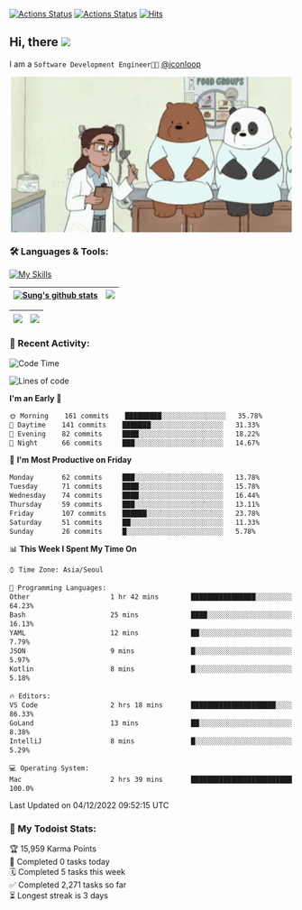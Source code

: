 
[![Actions Status](https://github.com/ddok2/ddok2/workflows/Todoist%20Readme/badge.svg)](https://github.com/ddok2/ddok2/actions)
[![Actions Status](https://github.com/ddok2/ddok2/workflows/wakatime-stats/badge.svg)](https://github.com/ddok2/ddok2/actions)
[![Hits](https://hits.seeyoufarm.com/api/count/incr/badge.svg?url=https%3A%2F%2Fgithub.com%2Fddok2&count_bg=%23FF9595&title_bg=%23555555&icon=github.svg&icon_color=%23FFFFFF&title=hits&edge_flat=false)](https://hits.seeyoufarm.com)

<!-- ![visitors](https://visitor-badge.laobi.icu/badge?page_id=ddok2.ddok2) -->
## Hi, there <img src="https://raw.githubusercontent.com/MartinHeinz/MartinHeinz/master/wave.gif" width="3%">

I am a `Software Development Engineer🧑‍💻` [@iconloop](https://github.com/iconloop)


<p align="center">
    <img align="center" alt="GIF" src="img/debugging.gif" />
</p>


### 🛠 Languages & Tools:

[![My Skills](https://skillicons.dev/icons?i=go,js,ts,py,express,react,svelte,jquery,pug,mongodb,mysql,redis,aws,docker,kubernetes)](https://skillicons.dev)


| <a href="https://github-readme-stats.vercel.app/api?username=ddok2&show_icons=true&include_all_commits=true&count_private=true&theme=buefy&hide_border=true"><img align="center" src="https://github-readme-stats.vercel.app/api?username=ddok2&show_icons=true&include_all_commits=true&count_private=true&theme=buefy&hide_border=true" alt="Sung's github stats" /></a> | <a href="https://github.com/ddok2"><img src="http://github-readme-streak-stats.herokuapp.com?user=ddok2&hide_border=true" /></a> |
| ------------- |------------- |


| <a href="https://github.com/ddok2"><img align="center" src="https://github-readme-stats.vercel.app/api/top-langs/?username=ddok2&theme=buefy&hide=html,css&hide_border=true" /></a> | <a href="https://github.com/ddok2"><img align="center" src="https://activity-graph.herokuapp.com/graph?username=ddok2&theme=github&hide_border=true" height="250" /></a> |
| ------------- |--------------------------------------------------------------------------------------------------------------------------------------------------------------------------|


<!-- <details open>
    <summary>📈 My GitHub Stats</summary>
    <p align="center">
        <a href="https://github.com/ddok2">
            <img align="center" src="https://github-readme-stats.vercel.app/api?username=ddok2&show_icons=true&include_all_commits=true&count_private=true&theme=buefy&hide_border=true" alt="Sung's github stats" />
        </a>
    </p>
</details>
<details>
    <summary>💬 Top Languages</summary>
    <p align="center"> 
        <a href="https://github.com/ddok2">
            <img align="center" src="https://github-readme-stats.vercel.app/api/top-langs/?username=ddok2&layout=compact&theme=buefy&hide=html,css&hide_border=true" />
        </a>
    </p>
</details> -->


### 🌈 Recent Activity:
<!--START_SECTION:waka-->
![Code Time](http://img.shields.io/badge/Code%20Time-1%2C874%20hrs%2054%20mins-blue)

![Lines of code](https://img.shields.io/badge/From%20Hello%20World%20I%27ve%20Written-1%20Million%20lines%20of%20code-blue)

**I'm an Early 🐤** 

```text
🌞 Morning    161 commits    █████████░░░░░░░░░░░░░░░░   35.78% 
🌆 Daytime    141 commits    ███████░░░░░░░░░░░░░░░░░░   31.33% 
🌃 Evening    82 commits     ████░░░░░░░░░░░░░░░░░░░░░   18.22% 
🌙 Night      66 commits     ███░░░░░░░░░░░░░░░░░░░░░░   14.67%

```
📅 **I'm Most Productive on Friday** 

```text
Monday       62 commits     ███░░░░░░░░░░░░░░░░░░░░░░   13.78% 
Tuesday      71 commits     ████░░░░░░░░░░░░░░░░░░░░░   15.78% 
Wednesday    74 commits     ████░░░░░░░░░░░░░░░░░░░░░   16.44% 
Thursday     59 commits     ███░░░░░░░░░░░░░░░░░░░░░░   13.11% 
Friday       107 commits    ██████░░░░░░░░░░░░░░░░░░░   23.78% 
Saturday     51 commits     ██░░░░░░░░░░░░░░░░░░░░░░░   11.33% 
Sunday       26 commits     █░░░░░░░░░░░░░░░░░░░░░░░░   5.78%

```


📊 **This Week I Spent My Time On** 

```text
⌚︎ Time Zone: Asia/Seoul

💬 Programming Languages: 
Other                    1 hr 42 mins        ████████████████░░░░░░░░░   64.23% 
Bash                     25 mins             ████░░░░░░░░░░░░░░░░░░░░░   16.13% 
YAML                     12 mins             ██░░░░░░░░░░░░░░░░░░░░░░░   7.79% 
JSON                     9 mins              █░░░░░░░░░░░░░░░░░░░░░░░░   5.97% 
Kotlin                   8 mins              █░░░░░░░░░░░░░░░░░░░░░░░░   5.18%

🔥 Editors: 
VS Code                  2 hrs 18 mins       █████████████████████░░░░   86.33% 
GoLand                   13 mins             ██░░░░░░░░░░░░░░░░░░░░░░░   8.38% 
IntelliJ                 8 mins              █░░░░░░░░░░░░░░░░░░░░░░░░   5.29%

💻 Operating System: 
Mac                      2 hrs 39 mins       █████████████████████████   100.0%

```


 Last Updated on 04/12/2022 09:52:15 UTC
<!--END_SECTION:waka-->

### 🚧 My Todoist Stats:
<!-- TODO-IST:START -->
🏆  15,959 Karma Points           
🌸  Completed 0 tasks today           
🗓  Completed 5 tasks this week           
✅  Completed 2,271 tasks so far           
⏳  Longest streak is 3 days
<!-- TODO-IST:END -->

